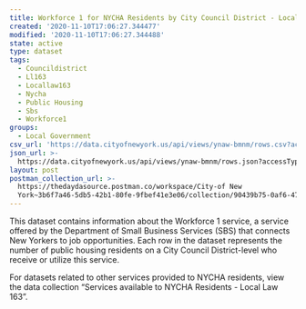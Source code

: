 ```yaml
---
title: Workforce 1 for NYCHA Residents by City Council District - Local Law 163
created: '2020-11-10T17:06:27.344477'
modified: '2020-11-10T17:06:27.344488'
state: active
type: dataset
tags:
  - Councildistrict
  - Ll163
  - Locallaw163
  - Nycha
  - Public Housing
  - Sbs
  - Workforce1
groups:
  - Local Government
csv_url: 'https://data.cityofnewyork.us/api/views/ynaw-bmnm/rows.csv?accessType=DOWNLOAD'
json_url: >-
  https://data.cityofnewyork.us/api/views/ynaw-bmnm/rows.json?accessType=DOWNLOAD
layout: post
postman_collection_url: >-
  https://thedaydasource.postman.co/workspace/City-of New
  York~3b6f7a46-5db5-42b1-80fe-9fbef41e3e06/collection/90439b75-0af6-4732-9346-1e048b6da083
---
```

This dataset contains information about the Workforce 1 service, a service offered by the Department of Small Business Services (SBS) that connects New Yorkers to job opportunities. Each row in the dataset represents the number of public housing residents on a City Council District-level who receive or utilize this service.

For datasets related to other services provided to NYCHA residents, view the data collection “Services available to NYCHA Residents - Local Law 163”.
